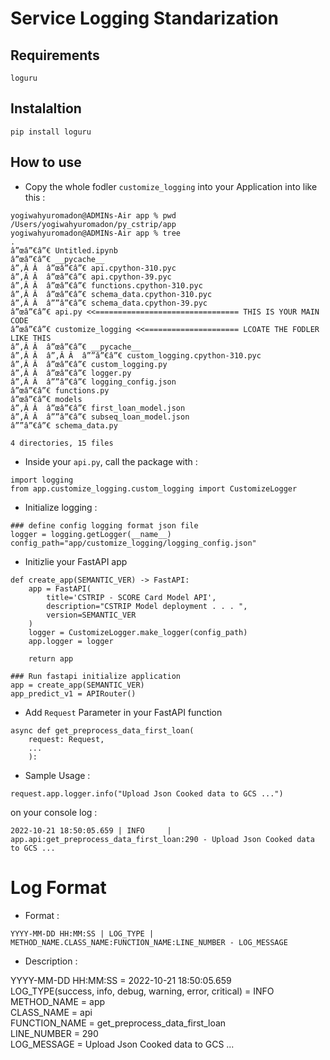 # Service Logging Standarization

## Requirements
```
loguru
```

## Instalaltion 
```
pip install loguru
```


## How to use
- Copy the whole fodler `customize_logging` into your Application into like this :
```
yogiwahyuromadon@ADMINs-Air app % pwd
/Users/yogiwahyuromadon/py_cstrip/app
yogiwahyuromadon@ADMINs-Air app % tree
.
â”œâ”€â”€ Untitled.ipynb
â”œâ”€â”€ __pycache__
â”‚Â Â  â”œâ”€â”€ api.cpython-310.pyc
â”‚Â Â  â”œâ”€â”€ api.cpython-39.pyc
â”‚Â Â  â”œâ”€â”€ functions.cpython-310.pyc
â”‚Â Â  â”œâ”€â”€ schema_data.cpython-310.pyc
â”‚Â Â  â””â”€â”€ schema_data.cpython-39.pyc
â”œâ”€â”€ api.py <<================================ THIS IS YOUR MAIN CODE
â”œâ”€â”€ customize_logging <<===================== LCOATE THE FODLER LIKE THIS
â”‚Â Â  â”œâ”€â”€ __pycache__
â”‚Â Â  â”‚Â Â  â””â”€â”€ custom_logging.cpython-310.pyc
â”‚Â Â  â”œâ”€â”€ custom_logging.py
â”‚Â Â  â”œâ”€â”€ logger.py
â”‚Â Â  â””â”€â”€ logging_config.json
â”œâ”€â”€ functions.py
â”œâ”€â”€ models
â”‚Â Â  â”œâ”€â”€ first_loan_model.json
â”‚Â Â  â””â”€â”€ subseq_loan_model.json
â””â”€â”€ schema_data.py

4 directories, 15 files
```

- Inside your `api.py`, call the package with :
```
import logging
from app.customize_logging.custom_logging import CustomizeLogger
```

- Initialize logging :
```
### define config logging format json file
logger = logging.getLogger(__name__)
config_path="app/customize_logging/logging_config.json"
```

- Initizlie your FastAPI app
```
def create_app(SEMANTIC_VER) -> FastAPI:
    app = FastAPI(
        title='CSTRIP - SCORE Card Model API', 
        description="CSTRIP Model deployment . . . ", 
        version=SEMANTIC_VER
    )
    logger = CustomizeLogger.make_logger(config_path)
    app.logger = logger

    return app

### Run fastapi initialize application 
app = create_app(SEMANTIC_VER)
app_predict_v1 = APIRouter()
``` 

- Add `Request` Parameter in your FastAPI function
```
async def get_preprocess_data_first_loan(
	request: Request,
	...
	):
```

- Sample Usage :
```
request.app.logger.info("Upload Json Cooked data to GCS ...")
```

on your console log :
```
2022-10-21 18:50:05.659 | INFO     | app.api:get_preprocess_data_first_loan:290 - Upload Json Cooked data to GCS ...
```


# Log Format
- Format :

`YYYY-MM-DD HH:MM:SS | LOG_TYPE | METHOD_NAME.CLASS_NAME:FUNCTION_NAME:LINE_NUMBER - LOG_MESSAGE`

- Description : 

YYYY-MM-DD HH:MM:SS = 2022-10-21 18:50:05.659<br>
LOG_TYPE(success, info, debug, warning, error, critical) = INFO<br>
METHOD_NAME = app<br>
CLASS_NAME = api<br>
FUNCTION_NAME = get_preprocess_data_first_loan<br>
LINE_NUMBER = 290<br>
LOG_MESSAGE = Upload Json Cooked data to GCS ... <br>